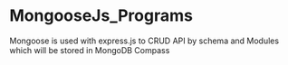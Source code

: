 # MongooseJs_Programs
Mongoose is used with express.js to CRUD API by schema and Modules which will be stored in MongoDB Compass
